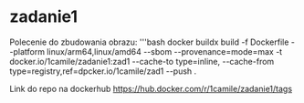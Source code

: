 # zadanie1
Polecenie do zbudowania obrazu:
'''bash
docker buildx build -f Dockerfile --platform linux/arm64,linux/amd64 --sbom --provenance=mode=max -t docker.io/1camile/zadanie1:zad1 --cache-to type=inline, --cache-from type=registry,ref=dpcker.io/1camile/zad1 --push .

Link do repo na dockerhub
https://hub.docker.com/r/1camile/zadanie1/tags
